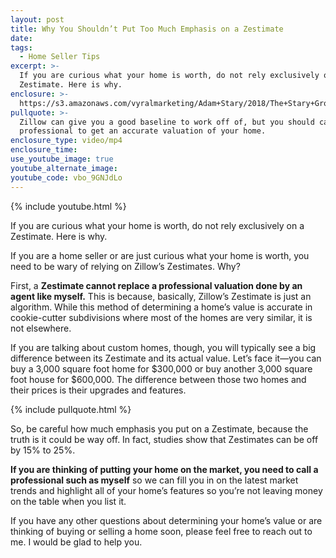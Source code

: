 ```yaml
---
layout: post
title: Why You Shouldn’t Put Too Much Emphasis on a Zestimate
date:
tags:
  - Home Seller Tips
excerpt: >-
  If you are curious what your home is worth, do not rely exclusively on a
  Zestimate. Here is why.
enclosure: >-
  https://s3.amazonaws.com/vyralmarketing/Adam+Stary/2018/The+Stary+Group-+Zestimates.mp4
pullquote: >-
  Zillow can give you a good baseline to work off of, but you should call a
  professional to get an accurate valuation of your home.
enclosure_type: video/mp4
enclosure_time:
use_youtube_image: true
youtube_alternate_image:
youtube_code: vbo_9GNJdLo
---
```


{% include youtube.html %}

If you are curious what your home is worth, do not rely exclusively on a Zestimate. Here is why.

If you are a home seller or are just curious what your home is worth, you need to be wary of relying on Zillow’s Zestimates. Why?

First, a **Zestimate cannot replace a professional valuation done by an agent like myself.** This is because, basically, Zillow’s Zestimate is just an algorithm. While this method of determining a home’s value is accurate in cookie-cutter subdivisions where most of the homes are very similar, it is not elsewhere.

If you are talking about custom homes, though, you will typically see a big difference between its Zestimate and its actual value. Let’s face it—you can buy a 3,000 square foot home for $300,000 or buy another 3,000 square foot house for $600,000. The difference between those two homes and their prices is their upgrades and features.

{% include pullquote.html %}

So, be careful how much emphasis you put on a Zestimate, because the truth is it could be way off. In fact, studies show that Zestimates can be off by 15% to 25%.&nbsp;

**If you are thinking of putting your home on the market, you need to call a professional such as myself** so we can fill you in on the latest market trends and highlight all of your home’s features so you’re not leaving money on the table when you list it.&nbsp;

If you have any other questions about determining your home’s value or are thinking of buying or selling a home soon, please feel free to reach out to me. I would be glad to help you.&nbsp;<br>&nbsp;